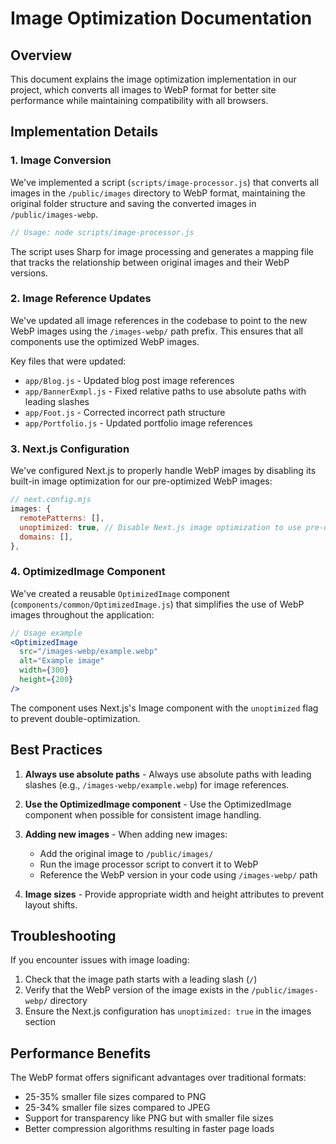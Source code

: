 # Image Optimization Documentation

## Overview

This document explains the image optimization implementation in our project, which converts all images to WebP format for better site performance while maintaining compatibility with all browsers.

## Implementation Details

### 1. Image Conversion

We've implemented a script (`scripts/image-processor.js`) that converts all images in the `/public/images` directory to WebP format, maintaining the original folder structure and saving the converted images in `/public/images-webp`.

```javascript
// Usage: node scripts/image-processor.js
```

The script uses Sharp for image processing and generates a mapping file that tracks the relationship between original images and their WebP versions.

### 2. Image Reference Updates

We've updated all image references in the codebase to point to the new WebP images using the `/images-webp/` path prefix. This ensures that all components use the optimized WebP images.

Key files that were updated:
- `app/Blog.js` - Updated blog post image references
- `app/BannerExmpl.js` - Fixed relative paths to use absolute paths with leading slashes
- `app/Foot.js` - Corrected incorrect path structure
- `app/Portfolio.js` - Updated portfolio image references

### 3. Next.js Configuration

We've configured Next.js to properly handle WebP images by disabling its built-in image optimization for our pre-optimized WebP images:

```javascript
// next.config.mjs
images: {
  remotePatterns: [],
  unoptimized: true, // Disable Next.js image optimization to use pre-optimized WebP images
  domains: [],
},
```

### 4. OptimizedImage Component

We've created a reusable `OptimizedImage` component (`components/common/OptimizedImage.js`) that simplifies the use of WebP images throughout the application:

```jsx
// Usage example
<OptimizedImage 
  src="/images-webp/example.webp" 
  alt="Example image" 
  width={300} 
  height={200} 
/>
```

The component uses Next.js's Image component with the `unoptimized` flag to prevent double-optimization.

## Best Practices

1. **Always use absolute paths** - Always use absolute paths with leading slashes (e.g., `/images-webp/example.webp`) for image references.

2. **Use the OptimizedImage component** - Use the OptimizedImage component when possible for consistent image handling.

3. **Adding new images** - When adding new images:
   - Add the original image to `/public/images/`
   - Run the image processor script to convert it to WebP
   - Reference the WebP version in your code using `/images-webp/` path

4. **Image sizes** - Provide appropriate width and height attributes to prevent layout shifts.

## Troubleshooting

If you encounter issues with image loading:

1. Check that the image path starts with a leading slash (`/`)
2. Verify that the WebP version of the image exists in the `/public/images-webp/` directory
3. Ensure the Next.js configuration has `unoptimized: true` in the images section

## Performance Benefits

The WebP format offers significant advantages over traditional formats:
- 25-35% smaller file sizes compared to PNG
- 25-34% smaller file sizes compared to JPEG
- Support for transparency like PNG but with smaller file sizes
- Better compression algorithms resulting in faster page loads
